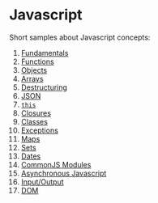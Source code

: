 Javascript
==========

Short samples about Javascript concepts:

1. [Fundamentals](https://github.com/full-stack-bcn/samples/tree/master/javascript/concepts/fundamentals)
1. [Functions](https://github.com/full-stack-bcn/samples/tree/master/javascript/concepts/functions)
1. [Objects](https://github.com/full-stack-bcn/samples/tree/master/javascript/concepts/objects)
1. [Arrays](https://github.com/full-stack-bcn/samples/tree/master/javascript/concepts/arrays)
1. [Destructuring](https://github.com/full-stack-bcn/samples/tree/master/javascript/concepts/destructuring)
1. [JSON](https://github.com/full-stack-bcn/samples/tree/master/javascript/concepts/objects/JSON)
1. [``this``](https://github.com/full-stack-bcn/samples/tree/master/javascript/concepts/this) 
1. [Closures](https://github.com/full-stack-bcn/samples/tree/master/javascript/concepts/closures)
1. [Classes](https://github.com/full-stack-bcn/samples/tree/master/javascript/concepts/classes)
1. [Exceptions](https://github.com/full-stack-bcn/samples/tree/master/javascript/concepts/exceptions)
1. [Maps](https://github.com/full-stack-bcn/samples/tree/master/javascript/concepts/maps)
1. [Sets](https://github.com/full-stack-bcn/samples/tree/master/javascript/concepts/sets)
1. [Dates](https://github.com/full-stack-bcn/samples/tree/master/javascript/concepts/dates)
1. [CommonJS Modules](https://github.com/full-stack-bcn/samples/tree/master/javascript/concepts/commonjs-modules)
1. [Asynchronous Javascript](https://github.com/full-stack-bcn/samples/tree/master/javascript/concepts/async)
1. [Input/Output](https://github.com/full-stack-bcn/samples/tree/master/javascript/concepts/io)
1. [DOM](https://github.com/full-stack-bcn/samples/tree/master/javascript/concepts/DOM)